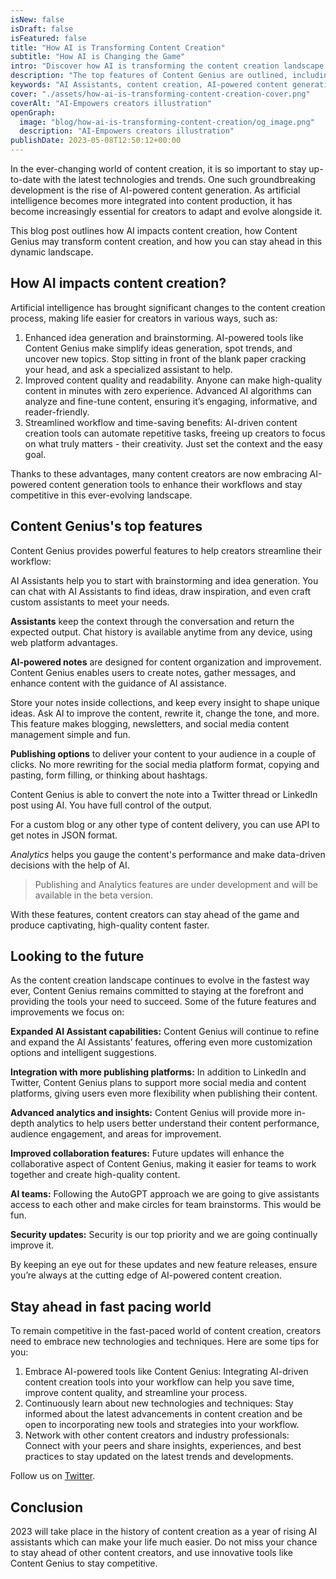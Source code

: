 ```yaml
---
isNew: false
isDraft: false
isFeatured: false
title: "How AI is Transforming Content Creation"
subtitle: "How AI is Changing the Game"
intro: "Discover how AI is transforming the content creation landscape and how to stay competitive by embracing AI-powered tools."
description: "The top features of Content Genius are outlined, including AI Assistants, AI-powered notes, and publishing options"
keywords: "AI Assistants, content creation, AI-powered content generation"
cover: "./assets/how-ai-is-transforming-content-creation-cover.png"
coverAlt: "AI-Empowers creators illustration"
openGraph:
  image: "blog/how-ai-is-transforming-content-creation/og_image.png"
  description: "AI-Empowers creators illustration"
publishDate: 2023-05-08T12:50:12+00:00
---
```


In the ever-changing world of content creation, it is so important to stay up-to-date with the latest technologies and trends. One such groundbreaking development is the rise of AI-powered content generation. As artificial intelligence becomes more integrated into content production, it has become increasingly essential for creators to adapt and evolve alongside it.

This blog post outlines how AI impacts content creation, how Content Genius may transform content creation, and how you can stay ahead in this dynamic landscape.

## How AI impacts content creation?

Artificial intelligence has brought significant changes to the content creation process, making life easier for creators in various ways, such as:

1. Enhanced idea generation and brainstorming. AI-powered tools like Content Genius make simplify ideas generation, spot trends, and uncover new topics. Stop sitting in front of the blank paper cracking your head, and ask a specialized assistant to help.
2. Improved content quality and readability. Anyone can make high-quality content in minutes with zero experience. Advanced AI algorithms can analyze and fine-tune content, ensuring it’s engaging, informative, and reader-friendly.
3. Streamlined workflow and time-saving benefits: AI-driven content creation tools can automate repetitive tasks, freeing up creators to focus on what truly matters - their creativity. Just set the context and the easy goal.

Thanks to these advantages, many content creators are now embracing AI-powered content generation tools to enhance their workflows and stay competitive in this ever-evolving landscape.

## Content Genius's top features

Content Genius provides powerful features to help creators streamline their workflow:

AI Assistants help you to start with brainstorming and idea generation. You can chat with AI Assistants to find ideas, draw inspiration, and even craft custom assistants to meet your needs.

**Assistants** keep the context through the conversation and return the expected output. Chat history is available anytime from any device, using web platform advantages.

**AI-powered notes** are designed for content organization and improvement. Content Genius enables users to create notes, gather messages, and enhance content with the guidance of AI assistance.

Store your notes inside collections, and keep every insight to shape unique ideas. Ask AI to improve the content, rewrite it, change the tone, and more. This feature makes blogging, newsletters, and social media content management simple and fun.

**Publishing options** to deliver your content to your audience in a couple of clicks. No more rewriting for the social media platform format, copying and pasting, form filling, or thinking about hashtags.

Content Genius is able to convert the note into a Twitter thread or LinkedIn post using AI. You have full control of the output.

For a custom blog or any other type of content delivery, you can use API to get notes in JSON format.

_Analytics_ helps you gauge the content's performance and make data-driven decisions with the help of AI.

> Publishing and Analytics features are under development and will be available in the beta version.

With these features, content creators can stay ahead of the game and produce captivating, high-quality content faster.

## Looking to the future

As the content creation landscape continues to evolve in the fastest way ever, Content Genius remains committed to staying at the forefront and providing the tools your need to succeed. Some of the future features and improvements we focus on:

**Expanded AI Assistant capabilities:** Content Genius will continue to refine and expand the AI Assistants’ features, offering even more customization options and intelligent suggestions.

**Integration with more publishing platforms:** In addition to LinkedIn and Twitter, Content Genius plans to support more social media and content platforms, giving users even more flexibility when publishing their content.

**Advanced analytics and insights:** Content Genius will provide more in-depth analytics to help users better understand their content performance, audience engagement, and areas for improvement.

**Improved collaboration features:** Future updates will enhance the collaborative aspect of Content Genius, making it easier for teams to work together and create high-quality content.

**AI teams:** Following the AutoGPT approach we are going to give assistants access to each other and make circles for team brainstorms. This would be fun.

**Security updates:** Security is our top priority and we are going continually improve it.

By keeping an eye out for these updates and new feature releases, ensure you’re always at the cutting edge of AI-powered content creation.

## Stay ahead in fast pacing world

To remain competitive in the fast-paced world of content creation, creators need to embrace new technologies and techniques. Here are some tips for you:

1. Embrace AI-powered tools like Content Genius: Integrating AI-driven content creation tools into your workflow can help you save time, improve content quality, and streamline your process.
2. Continuously learn about new technologies and techniques: Stay informed about the latest advancements in content creation and be open to incorporating new tools and strategies into your workflow.
3. Network with other content creators and industry professionals: Connect with your peers and share insights, experiences, and best practices to stay updated on the latest trends and developments.

Follow us on [Twitter](https://twitter.com/contentgeniusio).

## Conclusion

2023 will take place in the history of content creation as a year of rising AI assistants which can make your life much easier. Do not miss your chance to stay ahead of other content creators, and use innovative tools like Content Genius to stay competitive.
